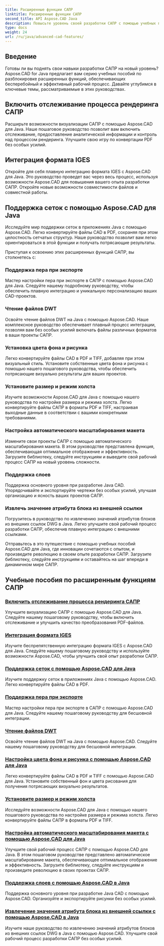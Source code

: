 ```yaml
---
title: Расширенные функции САПР
linktitle: Расширенные функции САПР
second_title: API Aspose.CAD Java
description: Повысьте уровень своей разработки САПР с помощью учебных пособий Aspose.CAD для Java. Узнайте, как включать отслеживание, интегрировать формат IGES, поддерживать мастер-сетки, настраивать экспорт перьев, читать файлы DWT и многое другое.
type: docs
weight: 24
url: /ru/java/advanced-cad-features/
---
```


## Введение

Готовы ли вы поднять свои навыки разработки САПР на новый уровень? Aspose.CAD for Java предлагает вам серию учебных пособий по разблокировке расширенных функций, обеспечивающих бесперебойный и эффективный рабочий процесс. Давайте углубимся в ключевые темы, рассматриваемые в этих руководствах.

## Включить отслеживание процесса рендеринга САПР
Расширьте возможности визуализации САПР с помощью Aspose.CAD для Java. Наше пошаговое руководство позволит вам включить отслеживание, предоставление аналитической информации и контроль над процессом рендеринга. Улучшите свою игру по конвертации PDF без особых усилий.

## Интеграция формата IGES
Откройте для себя плавную интеграцию формата IGES с Aspose.CAD для Java. Это руководство проведет вас через весь процесс, используя возможности Aspose.CAD для повышения вашего опыта разработки САПР. Откройте новые возможности совместимости файлов и совместной работы.

## Поддержка сеток с помощью Aspose.CAD для Java
Исследуйте мир поддержки сеток в приложениях Java с помощью Aspose.CAD. Легко конвертируйте файлы CAD в PDF, сохраняя при этом целостность сетчатых структур. Наше руководство позволит вам легко ориентироваться в этой функции и получать потрясающие результаты.

Приступая к освоению этих расширенных функций САПР, вы столкнетесь с:

### Поддержка пера при экспорте
Мастер настройки пера при экспорте в САПР с помощью Aspose.CAD для Java. Следуйте нашему подробному руководству, чтобы обеспечить плавную интеграцию и уникальную персонализацию ваших CAD-проектов.

### Чтение файлов DWT
Освойте чтение файлов DWT на Java с помощью Aspose.CAD. Наше комплексное руководство обеспечивает плавный процесс интеграции, позволяя вам без особых усилий включать файлы различных форматов в ваши проекты САПР.

### Установка цвета фона и рисунка
Легко конвертируйте файлы CAD в PDF и TIFF, добавляя при этом визуальный стиль. Установите собственные цвета фона и рисунка с помощью нашего пошагового руководства, чтобы обеспечить потрясающие визуально результаты для ваших проектов.

### Установите размер и режим холста
Изучите возможности Aspose.CAD для Java с помощью нашего руководства по настройке размера и режима холста. Легко конвертируйте файлы САПР в форматы PDF и TIFF, настраивая выходные данные в соответствии с вашими конкретными требованиями.

### Настройка автоматического масштабирования макета
Измените свои проекты САПР с помощью автоматического масштабирования макета. В этом руководстве представлена функция, обеспечивающая оптимальное отображение и эффективность. Загрузите библиотеку, следуйте инструкциям и выведите свой рабочий процесс САПР на новый уровень сложности.

### Поддержка слоев
Поддержка основного уровня при разработке Java CAD. Упорядочивайте и экспортируйте чертежи без особых усилий, улучшая организацию и ясность ваших проектов САПР.

### Извлечь значение атрибута блока из внешней ссылки
Погрузитесь в руководство по извлечению значений атрибутов блоков из внешних ссылок DWG в Java. Легко улучшите свой рабочий процесс разработки САПР, обеспечив плавную интеграцию с внешними ссылками.

Отправьтесь в это путешествие с помощью учебных пособий Aspose.CAD для Java, где инновации сочетаются с опытом, и произведите революцию в своем опыте разработки САПР. Загрузите библиотеку, следуйте инструкциям и оставайтесь на шаг впереди в динамичном мире САПР.
## Учебные пособия по расширенным функциям САПР
### [Включить отслеживание процесса рендеринга САПР](./enable-tracking-for-cad-rendering-process/)
Улучшите визуализацию САПР с помощью Aspose.CAD для Java. Следуйте нашему пошаговому руководству, чтобы включить отслеживание и улучшить качество преобразования PDF-файлов.
### [Интеграция формата IGES](./integrate-iges-format/)
Изучите беспрепятственную интеграцию формата IGES с Aspose.CAD для Java. Следуйте нашему пошаговому руководству и используйте возможности Aspose.CAD, чтобы улучшить свой опыт разработки САПР.
### [Поддержка сеток с помощью Aspose.CAD для Java](./mesh-support-in-cad/)
Изучите поддержку сеток в приложениях Java с помощью Aspose.CAD. Легко конвертируйте файлы CAD в PDF. 
### [Поддержка пера при экспорте](./pen-support-in-export/)
Мастер настройки пера при экспорте в САПР с помощью Aspose.CAD для Java. Следуйте нашему пошаговому руководству для бесшовной интеграции.
### [Чтение файлов DWT](./reading-dwt-files/)
Освойте чтение файлов DWT на Java с помощью Aspose.CAD. Следуйте нашему пошаговому руководству для бесшовной интеграции.
### [Настройка цвета фона и рисунка с помощью Aspose.CAD для Java](./setting-background-and-drawing-color/)
Легко конвертируйте файлы CAD в PDF и TIFF с помощью Aspose.CAD для Java. Установите собственный фон и цвета рисования для получения потрясающих визуально результатов.
### [Установите размер и режим холста](./set-canvas-size-and-mode/)
Исследуйте возможности Aspose.CAD для Java с помощью нашего пошагового руководства по настройке размера и режима холста. Легко конвертируйте файлы САПР в форматы PDF и TIFF.
### [Настройка автоматического масштабирования макета с помощью Aspose.CAD для Java](./setting-auto-layout-scaling/)
Улучшите свой рабочий процесс САПР с помощью Aspose.CAD для Java. В этом пошаговом руководстве представлено автоматическое масштабирование макета, обеспечивающее оптимальное отображение и эффективность. Загрузите библиотеку, следуйте инструкциям и произведите революцию в своих проектах САПР.
### [Поддержка слоев с помощью Aspose.CAD в Java](./support-of-layers-in-cad/)
Поддержка основного уровня при разработке Java CAD с помощью Aspose.CAD. Организуйте и экспортируйте рисунки без особых усилий.
### [Извлечение значения атрибута блока из внешней ссылки с помощью Aspose.CAD в Java](./extract-block-attribute-value/)
Изучите наше руководство по извлечению значений атрибутов блоков из внешних ссылок DWG в Java с помощью Aspose.CAD. Улучшите свой рабочий процесс разработки САПР без особых усилий.